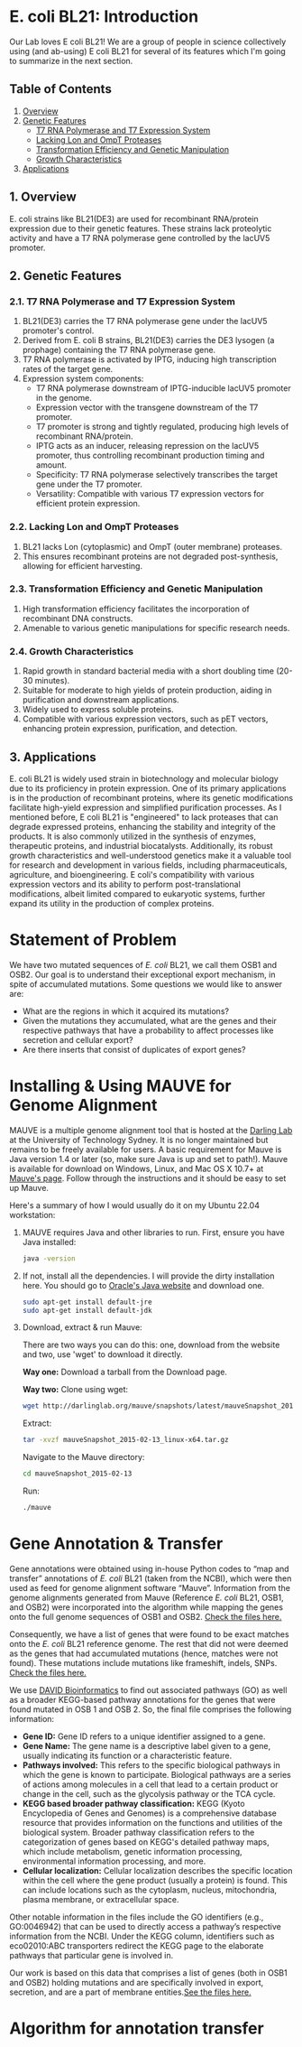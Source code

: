# E. coli BL21: Introduction
Our Lab loves E coli BL21! We are a group of people in science collectively using (and ab-using) E coli BL21 for several of its features which I'm going to summarize in the next section. 

## Table of Contents
1. [Overview](#overview)
2. [Genetic Features](#genetic-features)
    - [T7 RNA Polymerase and T7 Expression System](#t7-rna-polymerase-and-t7-expression-system)
    - [Lacking Lon and OmpT Proteases](#lacking-lon-and-ompt-proteases)
    - [Transformation Efficiency and Genetic Manipulation](#transformation-efficiency-and-genetic-manipulation)
    - [Growth Characteristics](#growth-characteristics)
3. [Applications](#applications)

## 1. Overview
E. coli strains like BL21(DE3) are used for recombinant RNA/protein expression due to their genetic features. These strains lack proteolytic activity and have a T7 RNA polymerase gene controlled by the lacUV5 promoter.

## 2. Genetic Features

### 2.1. T7 RNA Polymerase and T7 Expression System
1. BL21(DE3) carries the T7 RNA polymerase gene under the lacUV5 promoter's control.
2. Derived from E. coli B strains, BL21(DE3) carries the DE3 lysogen (a prophage) containing the T7 RNA polymerase gene.
3. T7 RNA polymerase is activated by IPTG, inducing high transcription rates of the target gene.
4. Expression system components:
   - T7 RNA polymerase downstream of IPTG-inducible lacUV5 promoter in the genome.
   - Expression vector with the transgene downstream of the T7 promoter.
   - T7 promoter is strong and tightly regulated, producing high levels of recombinant RNA/protein.
   - IPTG acts as an inducer, releasing repression on the lacUV5 promoter, thus controlling recombinant production timing and amount.
   - Specificity: T7 RNA polymerase selectively transcribes the target gene under the T7 promoter.
   - Versatility: Compatible with various T7 expression vectors for efficient protein expression.

### 2.2. Lacking Lon and OmpT Proteases
1. BL21 lacks Lon (cytoplasmic) and OmpT (outer membrane) proteases.
2. This ensures recombinant proteins are not degraded post-synthesis, allowing for efficient harvesting.

### 2.3. Transformation Efficiency and Genetic Manipulation
1. High transformation efficiency facilitates the incorporation of recombinant DNA constructs.
2. Amenable to various genetic manipulations for specific research needs.

### 2.4. Growth Characteristics
1. Rapid growth in standard bacterial media with a short doubling time (20-30 minutes).
2. Suitable for moderate to high yields of protein production, aiding in purification and downstream applications.
3. Widely used to express soluble proteins.
4. Compatible with various expression vectors, such as pET vectors, enhancing protein expression, purification, and detection.

## 3. Applications
E. coli BL21 is widely used strain in biotechnology and molecular biology due to its proficiency in protein expression. One of its primary applications is in the production of recombinant proteins, where its genetic modifications facilitate high-yield expression and simplified purification processes. As I mentioned before, E coli BL21 is "engineered" to lack proteases that can degrade expressed proteins, enhancing the stability and integrity of the products. It is also commonly utilized in the synthesis of enzymes, therapeutic proteins, and industrial biocatalysts. Additionally, its robust growth characteristics and well-understood genetics make it a valuable tool for research and development in various fields, including pharmaceuticals, agriculture, and bioengineering. E coli's compatibility with various expression vectors and its ability to perform post-translational modifications, albeit limited compared to eukaryotic systems, further expand its utility in the production of complex proteins.

# Statement of Problem
We have two mutated sequences of *E. coli* BL21, we call them OSB1 and OSB2. Our goal is to understand their exceptional export mechanism, in spite of accumulated mutations. Some questions we would like to answer are:

- What are the regions in which it acquired its mutations?
- Given the mutations they accumulated, what are the genes and their respective pathways that have a probability to affect processes like secretion and cellular export?
- Are there inserts that consist of duplicates of export genes?


# Installing & Using MAUVE for Genome Alignment

MAUVE is a multiple genome alignment tool that is hosted at the [Darling Lab](https://darlinglab.org/mauve/mauve.html) at the University of Technology Sydney. It is no longer maintained but remains to be freely available for users. A basic requirement for Mauve is Java version 1.4 or later (so, make sure Java is up and set to path!). Mauve is available for download on Windows, Linux, and Mac OS X 10.7+ at [Mauve's page](https://darlinglab.org/mauve/download.html). Follow through the instructions and it should be easy to set up Mauve.

Here's a summary of how I would usually do it on my Ubuntu 22.04 workstation:

1. MAUVE requires Java and other libraries to run. First, ensure you have Java installed:

    ```bash
    java -version
    ```

2. If not, install all the dependencies. I will provide the dirty installation here. You should go to [Oracle's Java website](https://www.oracle.com/java/technologies/downloads/?er=221886) and download one.

    ```bash
    sudo apt-get install default-jre
    sudo apt-get install default-jdk
    ```

3. Download, extract & run Mauve:

    There are two ways you can do this: one, download from the website and two, use 'wget' to download it directly.

    **Way one:** Download a tarball from the Download page.

    **Way two:** Clone using wget:

    ```bash
    wget http://darlinglab.org/mauve/snapshots/latest/mauveSnapshot_2015-02-13_linux-x64.tar.gz
    ```

    Extract:

    ```bash
    tar -xvzf mauveSnapshot_2015-02-13_linux-x64.tar.gz
    ```

    Navigate to the Mauve directory:

    ```bash
    cd mauveSnapshot_2015-02-13
    ```

    Run:

    ```bash
    ./mauve
    ```
# Gene Annotation & Transfer

Gene annotations were obtained using in-house Python codes to “map and transfer” annotations of *E. coli* BL21 (taken from the NCBI), which were then used as feed for genome alignment software “Mauve”. Information from the genome alignments generated from Mauve (Reference *E. coli* BL21, OSB1, and OSB2) were incorporated into the algorithm while mapping the genes onto the full genome sequences of OSB1 and OSB2. [Check the files here.](https://github.com/saysayani11/NGS_Ecoli_bl21/tree/main/4_annotation_transfer)

Consequently, we have a list of genes that were found to be exact matches onto the *E. coli* BL21 reference genome. The rest that did not were deemed as the genes that had accumulated mutations (hence, matches were not found). These mutations include mutations like frameshift, indels, SNPs. [Check the files here.](https://github.com/saysayani11/NGS_Ecoli_bl21/tree/main/4_annotation_transfer)

We use [DAVID Bioinformatics](https://david.ncifcrf.gov/tools.jsp) to find out associated pathways (GO) as well as a broader KEGG-based pathway annotations for the genes that were found mutated in OSB 1 and OSB 2. So, the final file comprises the following information:

- **Gene ID:** Gene ID refers to a unique identifier assigned to a gene.
- **Gene Name:** The gene name is a descriptive label given to a gene, usually indicating its function or a characteristic feature.
- **Pathways involved:** This refers to the specific biological pathways in which the gene is known to participate. Biological pathways are a series of actions among molecules in a cell that lead to a certain product or change in the cell, such as the glycolysis pathway or the TCA cycle.
- **KEGG based broader pathway classification:** KEGG (Kyoto Encyclopedia of Genes and Genomes) is a comprehensive database resource that provides information on the functions and utilities of the biological system. Broader pathway classification refers to the categorization of genes based on KEGG's detailed pathway maps, which include metabolism, genetic information processing, environmental information processing, and more.
- **Cellular localization:** Cellular localization describes the specific location within the cell where the gene product (usually a protein) is found. This can include locations such as the cytoplasm, nucleus, mitochondria, plasma membrane, or extracellular space.

Other notable information in the files include the GO identifiers (e.g., GO:0046942) that can be used to directly access a pathway’s respective information from the NCBI. Under the KEGG column, identifiers such as eco02010:ABC transporters redirect the KEGG page to the elaborate pathways that particular gene is involved in.

Our work is based on this data that comprises a list of genes (both in OSB1 and OSB2) holding mutations and are specifically involved in export, secretion, and are a part of membrane entities.[See the files here.](https://github.com/saysayani11/NGS_Ecoli_bl21/tree/main/6_mutations_in_secretory_pathway_proteins)

# Algorithm for annotation transfer

